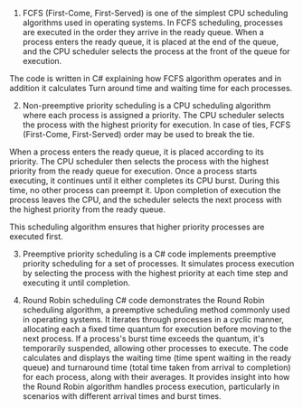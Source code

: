 1) FCFS (First-Come, First-Served) is one of the simplest CPU scheduling algorithms used in operating systems. 
  In FCFS scheduling, processes are executed in the order they arrive in the ready queue. 
  When a process enters the ready queue, it is placed at the end of the queue, and the CPU scheduler selects the process at the front of the queue for execution.
  
  The code is written in C# explaining how FCFS algorithm operates and in addition it calculates Turn around time and waiting time for each processes.
  

2) Non-preemptive priority scheduling is a CPU scheduling algorithm where each process is assigned a priority. 
  The CPU scheduler selects the process with the highest priority for execution. In case of ties, FCFS (First-Come, First-Served) order may be used to break the tie.
  
  When a process enters the ready queue, it is placed according to its priority. The CPU scheduler then selects the process with 
  the highest priority from the ready queue for execution. Once a process starts executing, it continues until it either completes its CPU burst. 
  During this time, no other process can preempt it.
  Upon completion of execution the process leaves the CPU, and the scheduler selects the next process with the highest priority from the ready queue.
  
  This scheduling algorithm ensures that higher priority processes are executed first.

3) Preemptive priority scheduling is a C# code implements preemptive priority scheduling for a set of processes. It simulates process execution by selecting the process with the       highest priority at each time step and executing it until completion.

4) Round Robin scheduling C# code demonstrates the Round Robin scheduling algorithm, a preemptive scheduling method commonly used in operating systems. It iterates through processes in a cyclic manner, allocating each a fixed time quantum for execution before moving to the next process. If a process's burst time exceeds the quantum, it's temporarily suspended, allowing other processes to execute. The code calculates and displays the waiting time (time spent waiting in the ready queue) and turnaround time (total time taken from arrival to completion) for each process, along with their averages. It provides insight into how the Round Robin algorithm handles process execution, particularly in scenarios with different arrival times and burst times.



